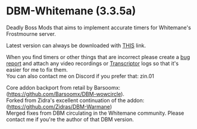 # DBM-Whitemane (3.3.5a)

Deadly Boss Mods that aims to implement accurate timers for Whitemane's Frostmourne server.

Latest version can always be downloaded with [THIS](https://github.com/broizter/DBM-Whitemane/releases/latest/download/DBM-Whitemane.zip) link.  

When you find timers or other things that are incorrect please create a [bug report](https://github.com/broizter/DBM-Whitemane/issues/new/choose) and attach any video recordings or [Transcriptor](https://github.com/Zidras/Transcriptor-WOTLK) logs so that it's easier for me to fix them.  
You can also contact me on Discord if you prefer that: zin.01

Core addon backport from retail by Barsoomx: (https://github.com/Barsoomx/DBM-wowcircle).  
Forked from Zidra's excellent continuation of the addon: (https://github.com/Zidras/DBM-Warmane)  
Merged fixes from DBM circulating in the Whitemane community. Please contact me if you're the author of that DBM version.
